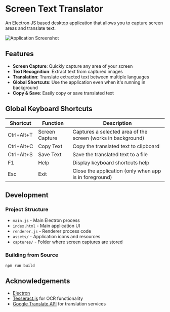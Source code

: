 # Screen Text Translator

An Electron JS based desktop application that allows you to capture screen areas and translate text.

![Application Screenshot](assets/icon.png)

## Features

- **Screen Capture**: Quickly capture any area of your screen
- **Text Recognition**: Extract text from captured images
- **Translation**: Translate extracted text between multiple languages
- **Global Shortcuts**: Use the application even when it's running in background
- **Copy & Save**: Easily copy or save translated text


## Global Keyboard Shortcuts

| Shortcut | Function | Description |
|----------|----------|-------------|
| Ctrl+Alt+T | Screen Capture | Captures a selected area of the screen (works in background) |
| Ctrl+Alt+C | Copy Text | Copy the translated text to clipboard |
| Ctrl+Alt+S | Save Text | Save the translated text to a file |
| F1 | Help | Display keyboard shortcuts help |
| Esc | Exit | Close the application (only when app is in foreground) |

## Development

### Project Structure
- `main.js` - Main Electron process
- `index.html` - Main application UI
- `renderer.js` - Renderer process code
- `assets/` - Application icons and resources
- `captures/` - Folder where screen captures are stored

### Building from Source
```
npm run build
```

## Acknowledgements

- [Electron](https://www.electronjs.org/)
- [Tesseract.js](https://tesseract.projectnaptha.com/) for OCR functionality
- [Google Translate API](https://cloud.google.com/translate) for translation services 
